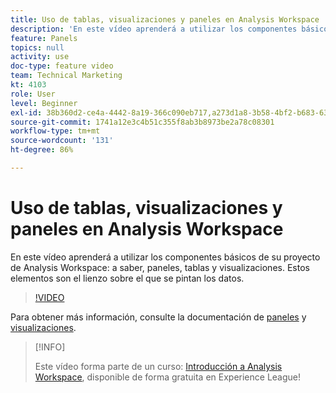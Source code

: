 ```yaml
---
title: Uso de tablas, visualizaciones y paneles en Analysis Workspace
description: 'En este vídeo aprenderá a utilizar los componentes básicos de su proyecto de Analysis Workspace: a saber, paneles, tablas y visualizaciones. Estos elementos son el lienzo sobre el que se pintan los datos.'
feature: Panels
topics: null
activity: use
doc-type: feature video
team: Technical Marketing
kt: 4103
role: User
level: Beginner
exl-id: 38b360d2-ce4a-4442-8a19-366c090eb717,a273d1a8-3b58-4bf2-b683-638d26a1cc4e
source-git-commit: 1741a12e3c4b51c355f8ab3b8973be2a78c08301
workflow-type: tm+mt
source-wordcount: '131'
ht-degree: 86%

---
```


# Uso de tablas, visualizaciones y paneles en Analysis Workspace

En este vídeo aprenderá a utilizar los componentes básicos de su proyecto de Analysis Workspace: a saber, paneles, tablas y visualizaciones. Estos elementos son el lienzo sobre el que se pintan los datos.

>[!VIDEO](https://video.tv.adobe.com/v/30369/?quality=12)

Para obtener más información, consulte la documentación de [paneles](https://experienceleague.adobe.com/docs/analytics/analyze/analysis-workspace/panels/panels.html?lang=es) y [visualizaciones](https://experienceleague.adobe.com/docs/analytics/analyze/analysis-workspace/visualizations/freeform-analysis-visualizations.html?lang=es).

>[!INFO]
>
> Este vídeo forma parte de un curso: [Introducción a Analysis Workspace](https://experienceleague.adobe.com/?recommended=Analytics-U-1-2020.1.workspace&amp;lang=es), disponible de forma gratuita en Experience League!
